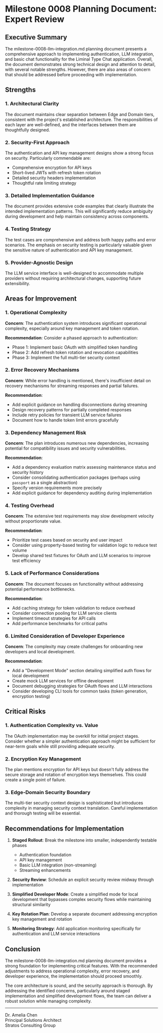 # Milestone 0008 Planning Document: Expert Review

## Executive Summary

The milestone-0008-llm-integration.md planning document presents a comprehensive approach to implementing authentication, LLM integration, and basic chat functionality for the Liminal Type Chat application. Overall, the document demonstrates strong technical design and attention to detail, with several notable strengths. However, there are also areas of concern that should be addressed before proceeding with implementation.

## Strengths

### 1. Architectural Clarity
The document maintains clear separation between Edge and Domain tiers, consistent with the project's established architecture. The responsibilities of each layer are well-defined, and the interfaces between them are thoughtfully designed.

### 2. Security-First Approach
The authentication and API key management designs show a strong focus on security. Particularly commendable are:
- Comprehensive encryption for API keys
- Short-lived JWTs with refresh token rotation
- Detailed security headers implementation
- Thoughtful rate limiting strategy

### 3. Detailed Implementation Guidance
The document provides extensive code examples that clearly illustrate the intended implementation patterns. This will significantly reduce ambiguity during development and help maintain consistency across components.

### 4. Testing Strategy
The test cases are comprehensive and address both happy paths and error scenarios. The emphasis on security testing is particularly valuable given the sensitive nature of authentication and API key management.

### 5. Provider-Agnostic Design
The LLM service interface is well-designed to accommodate multiple providers without requiring architectural changes, supporting future extensibility.

## Areas for Improvement

### 1. Operational Complexity
**Concern**: The authentication system introduces significant operational complexity, especially around key management and token rotation.

**Recommendation**: Consider a phased approach to authentication:
- Phase 1: Implement basic OAuth with simplified token handling
- Phase 2: Add refresh token rotation and revocation capabilities
- Phase 3: Implement the full multi-tier security context

### 2. Error Recovery Mechanisms
**Concern**: While error handling is mentioned, there's insufficient detail on recovery mechanisms for streaming responses and partial failures.

**Recommendation**:
- Add explicit guidance on handling disconnections during streaming
- Design recovery patterns for partially completed responses
- Include retry policies for transient LLM service failures
- Document how to handle token limit errors gracefully

### 3. Dependency Management Risk
**Concern**: The plan introduces numerous new dependencies, increasing potential for compatibility issues and security vulnerabilities.

**Recommendation**:
- Add a dependency evaluation matrix assessing maintenance status and security history
- Consider consolidating authentication packages (perhaps using `passport` as a single abstraction)
- Specify version requirements more precisely
- Add explicit guidance for dependency auditing during implementation

### 4. Testing Overhead
**Concern**: The extensive test requirements may slow development velocity without proportionate value.

**Recommendation**:
- Prioritize test cases based on security and user impact
- Consider using property-based testing for validation logic to reduce test volume
- Develop shared test fixtures for OAuth and LLM scenarios to improve test efficiency

### 5. Lack of Performance Considerations
**Concern**: The document focuses on functionality without addressing potential performance bottlenecks.

**Recommendation**:
- Add caching strategy for token validation to reduce overhead
- Consider connection pooling for LLM service clients
- Implement timeout strategies for API calls
- Add performance benchmarks for critical paths

### 6. Limited Consideration of Developer Experience
**Concern**: The complexity may create challenges for onboarding new developers and local development.

**Recommendation**:
- Add a "Development Mode" section detailing simplified auth flows for local development
- Create mock LLM services for offline development
- Document debugging strategies for OAuth flows and LLM interactions
- Consider developing CLI tools for common tasks (token generation, encryption testing)

## Critical Risks

### 1. Authentication Complexity vs. Value
The OAuth implementation may be overkill for initial project stages. Consider whether a simpler authentication approach might be sufficient for near-term goals while still providing adequate security.

### 2. Encryption Key Management
The plan mentions encryption for API keys but doesn't fully address the secure storage and rotation of encryption keys themselves. This could create a single point of failure.

### 3. Edge-Domain Security Boundary
The multi-tier security context design is sophisticated but introduces complexity in managing security context translation. Careful implementation and thorough testing will be essential.

## Recommendations for Implementation

1. **Staged Rollout**: Break the milestone into smaller, independently testable phases
   - Authentication foundation
   - API key management
   - Basic LLM integration (non-streaming)
   - Streaming enhancements

2. **Security Review**: Schedule an explicit security review midway through implementation

3. **Simplified Developer Mode**: Create a simplified mode for local development that bypasses complex security flows while maintaining structural similarity

4. **Key Rotation Plan**: Develop a separate document addressing encryption key management and rotation

5. **Monitoring Strategy**: Add application monitoring specifically for authentication and LLM service interactions

## Conclusion

The milestone-0008-llm-integration.md planning document provides a strong foundation for implementing critical features. With the recommended adjustments to address operational complexity, error recovery, and developer experience, the implementation should proceed smoothly. 

The core architecture is sound, and the security approach is thorough. By addressing the identified concerns, particularly around staged implementation and simplified development flows, the team can deliver a robust solution while managing complexity.

---

Dr. Amelia Chen  
Principal Solutions Architect  
Stratos Consulting Group